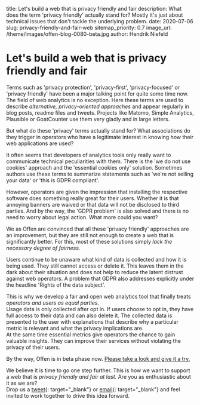 title: Let's build a web that is privacy friendly and fair
description: What does the term 'privacy friendly' actually stand for? Mostly it's just about technical issues that don't tackle the underlying problem.
date: 2020-07-06
slug: privacy-friendly-and-fair-web
sitemap_priority: 0.7
image_url: /theme/images/offen-blog-0080-beta.jpg
author: Hendrik Niefeld

# Let's build a web that is privacy friendly and fair

Terms such as 'privacy protection', 'privacy-first', 'privacy-focused' or 'privacy friendly' have been a major talking point for quite some time now.  
The field of web analytics is no exception. Here these terms are used to describe *alternative, privacy-oriented approaches* and appear regularly in blog posts, readme files and tweets. Projects like Matomo, Simple Analytics, Plausible or GoatCounter use them very gladly and in large letters.

But what do these 'privacy' terms actually stand for? What associations do they trigger in operators who have a legitimate interest in knowing how their web applications are used?

It often seems that developers of analytics tools only really want to communicate technical peculiarities with them. There is the 'we do not use cookies' approach and the 'essential cookies only' solution. Sometimes authors use these terms to summarize statements such as 'we're not selling your data' or 'this is GDPR compliant'.

However, operators are given the impression that installing the respective software does something really great for their users. Whether it is that annoying banners are waived or that data will not be disclosed to third parties. And by the way, the 'GDPR problem' is also solved and there is no need to worry about legal action. What more could you want?

We as Offen are convinced that all these 'privacy friendly' approaches are an improvement, but they are still not enough to create a web that is significantly better. For this, most of these solutions simply *lack the necessary degree of fairness.*

Users continue to be unaware what kind of data is collected and how it is being used. They still cannot access or delete it. This leaves them in the dark about their situation and does not help to reduce the latent distrust against web operators. A problem that GDPR also addresses explicitly under the headline 'Rights of the data subject'.

This is why we develop a fair and open web analytics tool that finally treats *operators and users as equal parties.*  
Usage data is only collected after opt in. If users choose to opt in, they have full access to their data and can also delete it. The collected data is presented to the user with explanations that describe why a particular metric is relevant and what the privacy implications are.  
At the same time essential metrics give operators the chance to gain valuable insights. They can improve their services without violating the privacy of their users.

By the way, Offen is in beta phase now. [Please take a look and give it a try.](/try-demo/)

We believe it is time to go one step further. This is how we want to support a web that is *privacy friendly and fair at last.* Are you as enthusiastic about it as we are?  
Drop us a [tweet](https://twitter.com/hioffen){: target="_blank"} or [email](mailto:hioffen@posteo.de){: target="_blank"} and feel invited to work together to drive this idea forward.
